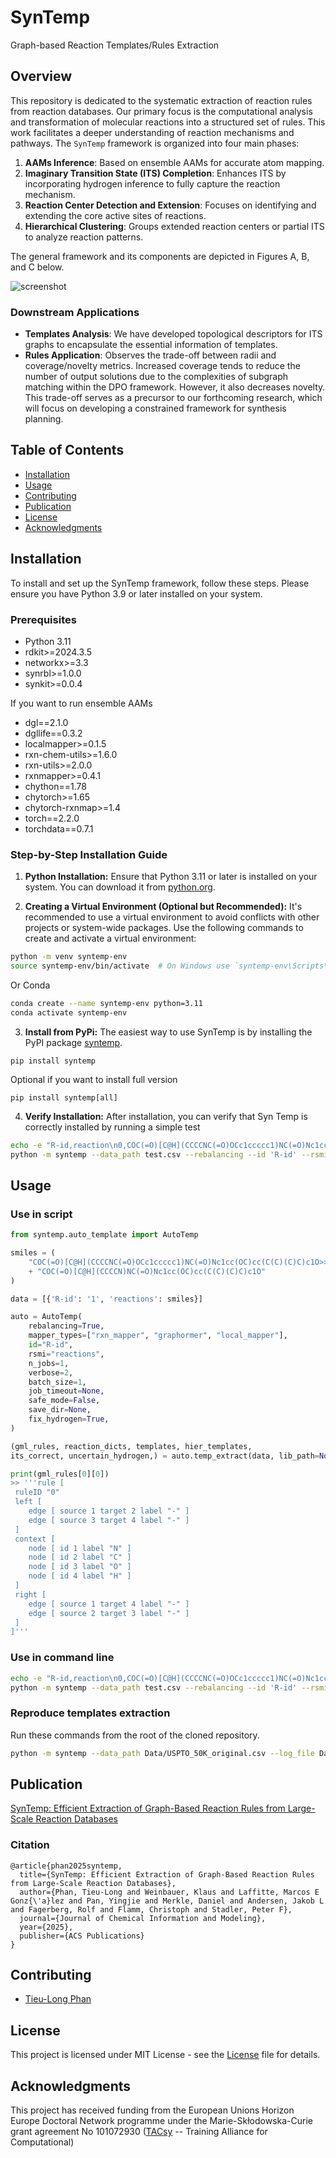 # SynTemp
Graph-based Reaction Templates/Rules Extraction 

## Overview

This repository is dedicated to the systematic extraction of reaction rules from reaction databases. Our primary focus is the computational analysis and transformation of molecular reactions into a structured set of rules. This work facilitates a deeper understanding of reaction mechanisms and pathways. The `SynTemp` framework is organized into four main phases:

1. **AAMs Inference**: Based on ensemble AAMs for accurate atom mapping.
2. **Imaginary Transition State (ITS) Completion**: Enhances ITS by incorporating hydrogen inference to fully capture the reaction mechanism.
3. **Reaction Center Detection and Extension**: Focuses on identifying and extending the core active sites of reactions.
4. **Hierarchical Clustering**: Groups extended reaction centers or partial ITS to analyze reaction patterns.

The general framework and its components are depicted in Figures A, B, and C below.

![screenshot](https://github.com/TieuLongPhan/SynTemp/raw/main/Docs/Image/TOC.png)

### Downstream Applications

- **Templates Analysis**: We have developed topological descriptors for ITS graphs to encapsulate the essential information of templates.
- **Rules Application**: Observes the trade-off between radii and coverage/novelty metrics. Increased coverage tends to reduce the number of output solutions due to the complexities of subgraph matching within the DPO framework. However, it also decreases novelty. This trade-off serves as a precursor to our forthcoming research, which will focus on developing a constrained framework for synthesis planning.


## Table of Contents
- [Installation](#installation)
- [Usage](#usage)
- [Contributing](#contributing)
- [Publication](#publication)
- [License](#license)
- [Acknowledgments](#acknowledgments)


## Installation

To install and set up the SynTemp framework, follow these steps. Please ensure you have Python 3.9 or later installed on your system.

### Prerequisites

- Python 3.11
- rdkit>=2024.3.5
- networkx>=3.3
- synrbl>=1.0.0
- synkit>=0.0.4

If you want to run ensemble AAMs

- dgl==2.1.0
- dgllife==0.3.2
- localmapper>=0.1.5
- rxn-chem-utils>=1.6.0
- rxn-utils>=2.0.0
- rxnmapper>=0.4.1
- chython==1.78
- chytorch>=1.65
- chytorch-rxnmap>=1.4
- torch==2.2.0
- torchdata==0.7.1




### Step-by-Step Installation Guide

1. **Python Installation:**
  Ensure that Python 3.11 or later is installed on your system. You can download it from [python.org](https://www.python.org/downloads/).

2. **Creating a Virtual Environment (Optional but Recommended):**
  It's recommended to use a virtual environment to avoid conflicts with other projects or system-wide packages. Use the following commands to create and activate a virtual environment:

  ```bash
  python -m venv syntemp-env
  source syntemp-env/bin/activate  # On Windows use `syntemp-env\Scripts\activate`
  ```
  Or Conda

  ```bash
  conda create --name syntemp-env python=3.11
  conda activate syntemp-env
  ```

3. **Install from PyPi:**
  The easiest way to use SynTemp is by installing the PyPI package 
  [syntemp](https://pypi.org/project/syntemp/).

  ```
  pip install syntemp
  ```
  Optional if you want to install full version
  ```
  pip install syntemp[all]
  ```

4. **Verify Installation:**
  After installation, you can verify that Syn Temp is correctly installed by running a simple test

  ```bash
  echo -e "R-id,reaction\n0,COC(=O)[C@H](CCCCNC(=O)OCc1ccccc1)NC(=O)Nc1cc(OC)cc(C(C)(C)C)c1O>>COC(=O)[C@H](CCCCN)NC(=O)Nc1cc(OC)cc(C(C)(C)C)c1O" > test.csv
  python -m syntemp --data_path test.csv --rebalancing --id 'R-id' --rsmi 'reaction' --rerun_aam --fix_hydrogen --log_file ./log.txt --save_dir ./
  ```

## Usage

### Use in script
  ```python
  from syntemp.auto_template import AutoTemp

  smiles = (
      "COC(=O)[C@H](CCCCNC(=O)OCc1ccccc1)NC(=O)Nc1cc(OC)cc(C(C)(C)C)c1O>>"
      + "COC(=O)[C@H](CCCCN)NC(=O)Nc1cc(OC)cc(C(C)(C)C)c1O"
  )

  data = [{'R-id': '1', 'reactions': smiles}]

  auto = AutoTemp(
      rebalancing=True,
      mapper_types=["rxn_mapper", "graphormer", "local_mapper"],
      id="R-id",
      rsmi="reactions",
      n_jobs=1,
      verbose=2,
      batch_size=1,
      job_timeout=None,
      safe_mode=False,
      save_dir=None,
      fix_hydrogen=True,
  )

  (gml_rules, reaction_dicts, templates, hier_templates,
  its_correct, uncertain_hydrogen,) = auto.temp_extract(data, lib_path=None)

  print(gml_rules[0][0])
  >> '''rule [
   ruleID "0"
   left [
      edge [ source 1 target 2 label "-" ]
      edge [ source 3 target 4 label "-" ]
   ]
   context [
      node [ id 1 label "N" ]
      node [ id 2 label "C" ]
      node [ id 3 label "O" ]
      node [ id 4 label "H" ]
   ]
   right [
      edge [ source 1 target 4 label "-" ]
      edge [ source 2 target 3 label "-" ]
   ]
]'''
  ```
  

### Use in command line
  ```bash
  echo -e "R-id,reaction\n0,COC(=O)[C@H](CCCCNC(=O)OCc1ccccc1)NC(=O)Nc1cc(OC)cc(C(C)(C)C)c1O>>COC(=O)[C@H](CCCCN)NC(=O)Nc1cc(OC)cc(C(C)(C)C)c1O" > test.csv
  python -m syntemp --data_path test.csv --rebalancing --id 'R-id' --rsmi 'reaction' --rerun_aam --fix_hydrogen --log_file ./log.txt --save_dir ./
  ```

### Reproduce templates extraction
  Run these commands from the root of the cloned repository.
  ```bash
  python -m syntemp --data_path Data/USPTO_50K_original.csv --log_file Data/Test/log.txt --save_dir Data/Test/ --rebalancing --fix_hydrogen --rerun_aam --n_jobs 3 --batch_size 1000 --rsmi reactions --id ID
  ```
    
## Publication

[SynTemp: Efficient Extraction of Graph-Based Reaction Rules from Large-Scale Reaction Databases](https://pubs.acs.org/doi/full/10.1021/acs.jcim.4c01795)


### Citation
```
@article{phan2025syntemp,
  title={SynTemp: Efficient Extraction of Graph-Based Reaction Rules from Large-Scale Reaction Databases},
  author={Phan, Tieu-Long and Weinbauer, Klaus and Laffitte, Marcos E Gonz{\'a}lez and Pan, Yingjie and Merkle, Daniel and Andersen, Jakob L and Fagerberg, Rolf and Flamm, Christoph and Stadler, Peter F},
  journal={Journal of Chemical Information and Modeling},
  year={2025},
  publisher={ACS Publications}
}
```


## Contributing
- [Tieu-Long Phan](https://tieulongphan.github.io/)


## License

This project is licensed under MIT License - see the [License](LICENSE) file for details.

## Acknowledgments

This project has received funding from the European Unions Horizon Europe Doctoral Network programme under the Marie-Skłodowska-Curie grant agreement No 101072930 ([TACsy](https://tacsy.eu/) -- Training Alliance for Computational)